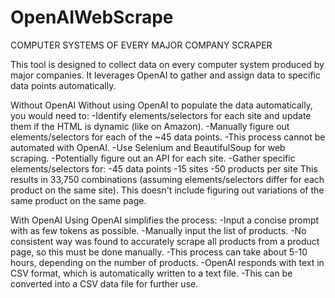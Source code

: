 # OpenAIWebScrape

COMPUTER SYSTEMS OF EVERY MAJOR COMPANY SCRAPER

This tool is designed to collect data on every computer system produced by major companies. 
It leverages OpenAI to gather and assign data to specific data points automatically.

Without OpenAI
    Without using OpenAI to populate the data automatically, you would need to:
        -Identify elements/selectors for each site and update them if the HTML is dynamic (like on Amazon).
                -Manually figure out elements/selectors for each of the ~45 data points.
                -This process cannot be automated with OpenAI.
        -Use Selenium and BeautifulSoup for web scraping.
        -Potentially figure out an API for each site.
        -Gather specific elements/selectors for:
            -45 data points
            -15 sites
            -50 products per site
        This results in 33,750 combinations (assuming elements/selectors differ for each product on the same site). 
        This doesn't include figuring out variations of the same product on the same page.

With OpenAI
    Using OpenAI simplifies the process:
        -Input a concise prompt with as few tokens as possible.
        -Manually input the list of products.
            -No consistent way was found to accurately scrape all products from a product page, so this must be done manually.
            -This process can take about 5-10 hours, depending on the number of products.
        -OpenAI responds with text in CSV format, which is automatically written to a text file.
            -This can be converted into a CSV data file for further use.
